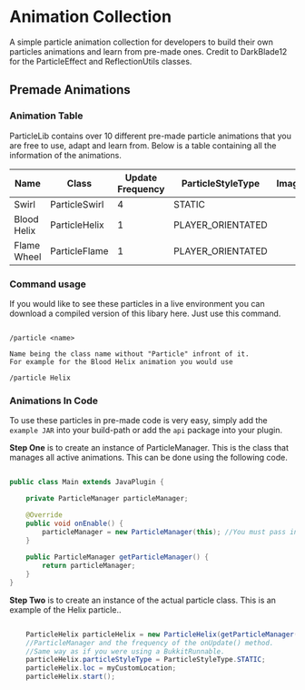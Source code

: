 # Animation Collection
A simple particle animation collection for developers to build their own particles animations and learn from pre-made ones. Credit to DarkBlade12 for the ParticleEffect and ReflectionUtils classes.

## Premade Animations

### Animation Table
ParticleLib contains over 10 different pre-made particle animations that you are free to use, adapt and learn from. Below is a table containing all the information of the animations.

| Name        | Class         |  Update Frequency | ParticleStyleType | Image  |
| ----------- | ------------- | ----------------- | ----------------- | ------ |
| Swirl       | ParticleSwirl | 4                 | STATIC            |        |
| Blood Helix | ParticleHelix | 1                 | PLAYER_ORIENTATED |        |
| Flame Wheel | ParticleFlame | 1                 | PLAYER_ORIENTATED |        |

### Command usage
If you would like to see these particles in a live environment you can download a compiled version of this libary here. Just use this command.

```

/particle <name>

Name being the class name without "Particle" infront of it.
For example for the Blood Helix animation you would use

/particle Helix

```

### Animations In Code
To use these particles in pre-made code is very easy, simply add the ```example JAR``` into your build-path or add the ```api``` package into your plugin.

**Step One** is to create an instance of ParticleManager. This is the class that manages all active animations. This can be done using the following code.

``` java

public class Main extends JavaPlugin {

	private ParticleManager particleManager;

	@Override
	public void onEnable() {
		particleManager = new ParticleManager(this); //You must pass in your instance of your plugin.
	}
	
	public ParticleManager getParticleManager() {
		return particleManager;
	}
}

```

**Step Two** is to create an instance of the actual particle class. This is an example of the Helix particle..

``` java

	ParticleHelix particleHelix = new ParticleHelix(getParticleManager(), 1); //You must pass in your instance of 
	//ParticleManager and the frequency of the onUpdate() method. 
	//Same way as if you were using a BukkitRunnable.
	particleHelix.particleStyleType = ParticleStyleType.STATIC;
	particleHelix.loc = myCustomLocation;
	particleHelix.start();

```
